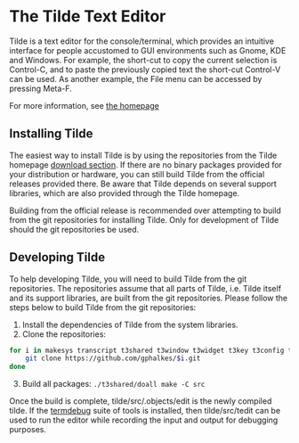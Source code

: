 # The Tilde Text Editor

Tilde is a text editor for the console/terminal, which provides an intuitive
interface for people accustomed to GUI environments such as Gnome, KDE and
Windows. For example, the short-cut to copy the current selection is Control-C,
and to paste the previously copied text the short-cut Control-V can be used.
As another example, the File menu can be accessed by pressing Meta-F.

For more information, see [the homepage](https://os.ghalkes.nl/tilde)

## Installing Tilde

The easiest way to install Tilde is by using the repositories from the Tilde
homepage [download section](https://os.ghalkes.nl/tilde/download.html). If there
are no binary packages provided for your distribution or hardware, you can still
build Tilde from the official releases provided there. Be aware that Tilde
depends on several support libraries, which are also provided through the
Tilde homepage.

Building from the official release is recommended over attempting to build from
the git repositories for installing Tilde. Only for development of Tilde should
the git repositories be used.

## Developing Tilde

To help developing Tilde, you will need to build Tilde from the git
repositories. The repositories assume that all parts of Tilde, i.e. Tilde
itself and its support libraries, are built from the git repositories. Please
follow the steps below to build Tilde from the git repositories:

1. Install the dependencies of Tilde from the system libraries.
2. Clone the repositories:
```bash
for i in makesys transcript t3shared t3window t3widget t3key t3config t3highlight tilde ; do
	git clone https://github.com/gphalkes/$i.git
done
```
3. Build all packages: `./t3shared/doall make -C src`

Once the build is complete, tilde/src/.objects/edit is the newly compiled
tilde. If the [termdebug](https://os.ghalkes.nl/termdebug.html) suite of tools
is installed, then tilde/src/tedit can be used to run the editor while
recording the input and output for debugging purposes.
